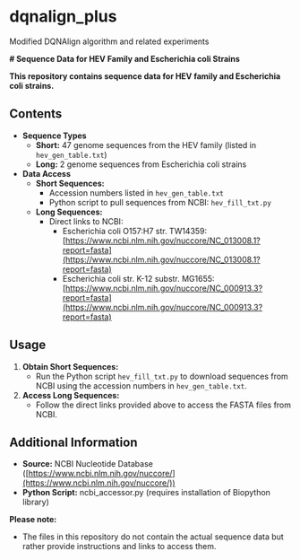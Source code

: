# dqnalign_plus
Modified DQNAlign algorithm and related experiments 

 **# Sequence Data for HEV Family and Escherichia coli Strains**

**This repository contains sequence data for HEV family and Escherichia coli strains.**

## Contents

* **Sequence Types**
    * **Short:** 47 genome sequences from the HEV family (listed in `hev_gen_table.txt`)
    * **Long:** 2 genome sequences from Escherichia coli strains
* **Data Access**
    * **Short Sequences:** 
        * Accession numbers listed in `hev_gen_table.txt`
        * Python script to pull sequences from NCBI: `hev_fill_txt.py`
    * **Long Sequences:**
        * Direct links to NCBI:
            * Escherichia coli O157:H7 str. TW14359: [https://www.ncbi.nlm.nih.gov/nuccore/NC_013008.1?report=fasta](https://www.ncbi.nlm.nih.gov/nuccore/NC_013008.1?report=fasta)
            * Escherichia coli str. K-12 substr. MG1655: [https://www.ncbi.nlm.nih.gov/nuccore/NC_000913.3?report=fasta](https://www.ncbi.nlm.nih.gov/nuccore/NC_000913.3?report=fasta)

## Usage

1. **Obtain Short Sequences:**
    * Run the Python script `hev_fill_txt.py` to download sequences from NCBI using the accession numbers in `hev_gen_table.txt`.
2. **Access Long Sequences:** 
    * Follow the direct links provided above to access the FASTA files from NCBI.

## Additional Information

* **Source:** NCBI Nucleotide Database ([https://www.ncbi.nlm.nih.gov/nuccore/](https://www.ncbi.nlm.nih.gov/nuccore/))
* **Python Script:** ncbi_accessor.py (requires installation of Biopython library)

**Please note:** 

* The files in this repository do not contain the actual sequence data but rather provide instructions and links to access them.
